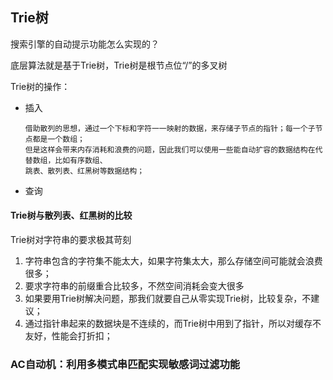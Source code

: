 ## Trie树

搜索引擎的自动提示功能怎么实现的？

底层算法就是基于Trie树，Trie树是根节点位“/”的多叉树

Trie树的操作：
- 插入
    
      借助散列的思想，通过一个下标和字符一一映射的数据，来存储子节点的指针；每一个子节点都是一个数组；
      但是这样会带来内存消耗和浪费的问题，因此我们可以使用一些能自动扩容的数据结构在代替数组，比如有序数组、
      跳表、散列表、红黑树等数据结构；
- 查询



#### Trie树与散列表、红黑树的比较

Trie树对字符串的要求极其苛刻

1. 字符串包含的字符集不能太大，如果字符集太大，那么存储空间可能就会浪费很多；
2. 要求字符串的前缀重合比较多，不然空间消耗会变大很多
3. 如果要用Trie树解决问题，那我们就要自己从零实现Trie树，比较复杂，不建议；
4. 通过指针串起来的数据块是不连续的，而Trie树中用到了指针，所以对缓存不友好，性能会打折扣；    

### AC自动机：利用多模式串匹配实现敏感词过滤功能


























